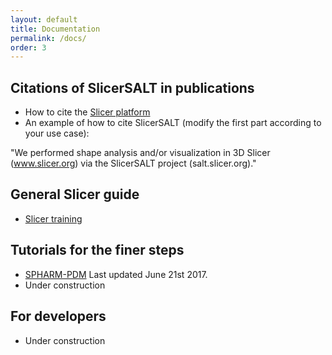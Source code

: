 ```yaml
---
layout: default
title: Documentation
permalink: /docs/
order: 3
---
```


Citations of SlicerSALT in publications
---------------------
* How to cite the [Slicer platform](http://wiki.slicer.org/slicerWiki/index.php/CitingSlicer)
* An example of how to cite SlicerSALT (modify the first part according to your use case):

"We performed shape analysis and/or visualization in 3D Slicer (www.slicer.org) via the SlicerSALT project (salt.slicer.org)."

General Slicer guide
---------------------
* [Slicer training](http://www.slicer.org/slicerWiki/index.php/Documentation/Nightly/Training)

Tutorials for the finer steps
---------------------
* [SPHARM-PDM](https://github.com/bpaniagua/SPHARM-PDM/blob/add-Tutorial2017/Modules/Scripted/ShapeAnalysisModule/Resources/Doc/SPHARM-PDM-Tutorial.pdf) Last updated June 21st 2017.
* Under construction

For developers
---------------------
* Under construction
